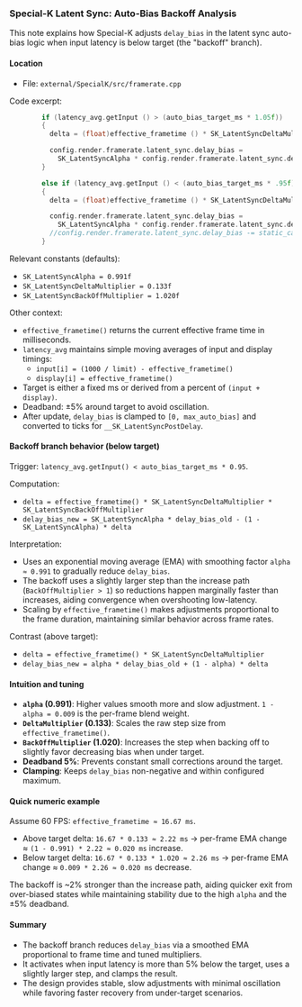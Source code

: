 ### Special-K Latent Sync: Auto-Bias Backoff Analysis

This note explains how Special-K adjusts `delay_bias` in the latent sync auto-bias logic when input latency is below target (the "backoff" branch).

#### Location
- File: `external/SpecialK/src/framerate.cpp`

Code excerpt:
```2030:2045:external/SpecialK/src/framerate.cpp
        if (latency_avg.getInput () > (auto_bias_target_ms * 1.05f))
        {
          delta = (float)effective_frametime () * SK_LatentSyncDeltaMultiplier;

          config.render.framerate.latent_sync.delay_bias =
            SK_LatentSyncAlpha * config.render.framerate.latent_sync.delay_bias + (1.0f - SK_LatentSyncAlpha) * delta;
        }

        else if (latency_avg.getInput () < (auto_bias_target_ms * .95f))
        {
          delta = (float)effective_frametime () * SK_LatentSyncDeltaMultiplier * SK_LatentSyncBackOffMultiplier;

          config.render.framerate.latent_sync.delay_bias =
            SK_LatentSyncAlpha * config.render.framerate.latent_sync.delay_bias - (1.0f - SK_LatentSyncAlpha) * delta;
          //config.render.framerate.latent_sync.delay_bias -= static_cast <float> (effective_frametime () * 0.000666);
        }
```

Relevant constants (defaults):
- `SK_LatentSyncAlpha = 0.991f`
- `SK_LatentSyncDeltaMultiplier = 0.133f`
- `SK_LatentSyncBackOffMultiplier = 1.020f`

Other context:
- `effective_frametime()` returns the current effective frame time in milliseconds.
- `latency_avg` maintains simple moving averages of input and display timings:
  - `input[i] = (1000 / limit) - effective_frametime()`
  - `display[i] = effective_frametime()`
- Target is either a fixed ms or derived from a percent of `(input + display)`.
- Deadband: ±5% around target to avoid oscillation.
- After update, `delay_bias` is clamped to `[0, max_auto_bias]` and converted to ticks for `__SK_LatentSyncPostDelay`.

#### Backoff branch behavior (below target)
Trigger: `latency_avg.getInput() < auto_bias_target_ms * 0.95`.

Computation:
- `delta = effective_frametime() * SK_LatentSyncDeltaMultiplier * SK_LatentSyncBackOffMultiplier`
- `delay_bias_new = SK_LatentSyncAlpha * delay_bias_old - (1 - SK_LatentSyncAlpha) * delta`

Interpretation:
- Uses an exponential moving average (EMA) with smoothing factor `alpha ≈ 0.991` to gradually reduce `delay_bias`.
- The backoff uses a slightly larger step than the increase path (`BackOffMultiplier > 1`) so reductions happen marginally faster than increases, aiding convergence when overshooting low-latency.
- Scaling by `effective_frametime()` makes adjustments proportional to the frame duration, maintaining similar behavior across frame rates.

Contrast (above target):
- `delta = effective_frametime() * SK_LatentSyncDeltaMultiplier`
- `delay_bias_new = alpha * delay_bias_old + (1 - alpha) * delta`

#### Intuition and tuning
- **`alpha` (0.991)**: Higher values smooth more and slow adjustment. `1 - alpha = 0.009` is the per-frame blend weight.
- **`DeltaMultiplier` (0.133)**: Scales the raw step size from `effective_frametime()`.
- **`BackOffMultiplier` (1.020)**: Increases the step when backing off to slightly favor decreasing bias when under target.
- **Deadband 5%**: Prevents constant small corrections around the target.
- **Clamping**: Keeps `delay_bias` non-negative and within configured maximum.

#### Quick numeric example
Assume 60 FPS: `effective_frametime ≈ 16.67 ms`.
- Above target delta: `16.67 * 0.133 ≈ 2.22 ms` → per-frame EMA change ≈ `(1 - 0.991) * 2.22 ≈ 0.020 ms` increase.
- Below target delta: `16.67 * 0.133 * 1.020 ≈ 2.26 ms` → per-frame EMA change ≈ `0.009 * 2.26 ≈ 0.020 ms` decrease.

The backoff is ~2% stronger than the increase path, aiding quicker exit from over-biased states while maintaining stability due to the high `alpha` and the ±5% deadband.

#### Summary
- The backoff branch reduces `delay_bias` via a smoothed EMA proportional to frame time and tuned multipliers.
- It activates when input latency is more than 5% below the target, uses a slightly larger step, and clamps the result.
- The design provides stable, slow adjustments with minimal oscillation while favoring faster recovery from under-target scenarios.


